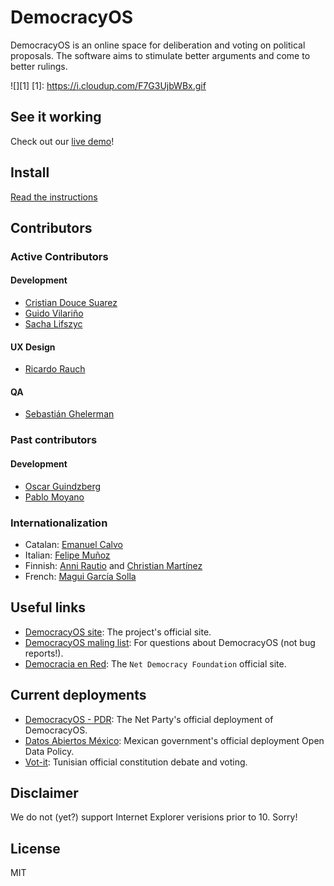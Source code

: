 # DemocracyOS
DemocracyOS is an online space for deliberation and voting on political proposals. The software aims to stimulate better arguments and come to better rulings.

![][1]
[1]: https://i.cloudup.com/F7G3UjbWBx.gif

## See it working
Check out our [live demo](http://demo.democracyos.org)!

## Install
[Read the instructions](https://github.com/DemocracyOS/app/wiki/Installation)

## Contributors

### Active Contributors

#### Development

* [Cristian Douce Suarez](http://twitter.com/cristiandouce)
* [Guido Vilariño](http://twitter.com/gvilarino)
* [Sacha Lifszyc](https://twitter.com/slifszyc)

#### UX Design

* [Ricardo Rauch](http://twitter.com/gravityonmars)

#### QA

* [Sebastián Ghelerman](https://twitter.com/bastianhell)

### Past contributors

#### Development

* [Oscar Guindzberg](https://github.com/oscarguindzberg)
* [Pablo Moyano](https://github.com/ultraklon)

### Internationalization

* Catalan: [Emanuel Calvo](https://github.com/3manuek)
* Italian: [Felipe Muñoz](https://twitter.com/felipemuni)
* Finnish: [Anni Rautio](https://twitter.com/annirautio) and [Christian Martínez](www.hyvatilmat.com)
* French: [Magui García Solla](https://twitter.com/magui_1984)

## Useful links

* [DemocracyOS site](http://www.democracyos.org): The project's official site.
* [DemocracyOS maling list](http://groups.google.com/group/democracyos-app): For questions about DemocracyOS (not bug reports!).
* [Democracia en Red](http://www.democraciaenred.org): The `Net Democracy Foundation` official site.


## Current deployments
* [DemocracyOS - PDR](http://dos.partidodelared.org): The Net Party's official deployment of DemocracyOS.
* [Datos Abiertos México](http://datos.gob.mx): Mexican government's official deployment Open Data Policy.
* [Vot-it](http://vot-it.org/): Tunisian official constitution debate and voting.

## Disclaimer

We do not (yet?) support Internet Explorer verisions prior to 10. Sorry!

## License 

MIT
